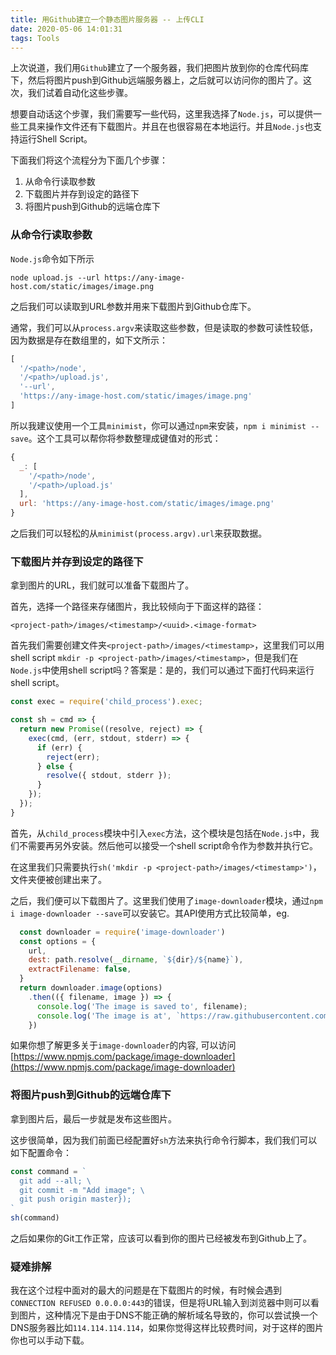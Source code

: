 ```yaml
---
title: 用Github建立一个静态图片服务器 -- 上传CLI
date: 2020-05-06 14:01:31
tags: Tools
---
```


上次说道，我们用`Github`建立了一个服务器，我们把图片放到你的仓库代码库下，然后将图片push到Github远端服务器上，之后就可以访问你的图片了。这次，我们试着自动化这些步骤。

想要自动话这个步骤，我们需要写一些代码，这里我选择了`Node.js`，可以提供一些工具来操作文件还有下载图片。并且在也很容易在本地运行。并且`Node.js`也支持运行Shell Script。

下面我们将这个流程分为下面几个步骤：

1. 从命令行读取参数
2. 下载图片并存到设定的路径下
3. 将图片push到Github的远端仓库下

### 从命令行读取参数

`Node.js`命令如下所示

```shell
node upload.js --url https://any-image-host.com/static/images/image.png
```

之后我们可以读取到URL参数并用来下载图片到Github仓库下。

通常，我们可以从`process.argv`来读取这些参数，但是读取的参数可读性较低，因为数据是存在数组里的，如下文所示：

```js
[
  '/<path>/node',
  '/<path>/upload.js',
  '--url',
  'https://any-image-host.com/static/images/image.png'
]
```

所以我建议使用一个工具`minimist`，你可以通过`npm`来安装，`npm i minimist --save`。这个工具可以帮你将参数整理成键值对的形式：

```js
{
  _: [
    '/<path>/node',
    '/<path>/upload.js'
  ],
  url: 'https://any-image-host.com/static/images/image.png'
}
```

之后我们可以轻松的从`minimist(process.argv).url`来获取数据。

### 下载图片并存到设定的路径下

拿到图片的URL，我们就可以准备下载图片了。

首先，选择一个路径来存储图片，我比较倾向于下面这样的路径：

```
<project-path>/images/<timestamp>/<uuid>.<image-format>
```

首先我们需要创建文件夹`<project-path>/images/<timestamp>`，这里我们可以用shell script `mkdir -p <project-path>/images/<timestamp>`，但是我们在`Node.js`中使用shell script吗？答案是：是的，我们可以通过下面打代码来运行shell script。

```js
const exec = require('child_process').exec;

const sh = cmd => {
  return new Promise((resolve, reject) => {
    exec(cmd, (err, stdout, stderr) => {
      if (err) {
        reject(err);
      } else {
        resolve({ stdout, stderr });
      }
    });
  });
}
```

首先，从`child_process`模块中引入`exec`方法，这个模块是包括在`Node.js`中，我们不需要再另外安装。然后他可以接受一个shell script命令作为参数并执行它。

在这里我们只需要执行`sh('mkdir -p <project-path>/images/<timestamp>')`，文件夹便被创建出来了。

之后，我们便可以下载图片了。这里我们使用了`image-downloader`模块，通过`npm i image-downloader --save`可以安装它。其API使用方式比较简单，eg.

```js
  const downloader = require('image-downloader')
  const options = {
    url,
    dest: path.resolve(__dirname, `${dir}/${name}`),
    extractFilename: false,
  }
  return downloader.image(options)
    .then(({ filename, image }) => {
      console.log('The image is saved to', filename);
      console.log('The image is at', `https://raw.githubusercontent.com/<your-git-username>/static-images/master/images/v2/${timestamp}/${name}`);
    })
```

如果你想了解更多关于`image-downloader`的内容, 可以访问[https://www.npmjs.com/package/image-downloader](https://www.npmjs.com/package/image-downloader)

### 将图片push到Github的远端仓库下

拿到图片后，最后一步就是发布这些图片。

这步很简单，因为我们前面已经配置好`sh`方法来执行命令行脚本，我们我们可以如下配置命令：

```js
const command = `
  git add --all; \
  git commit -m "Add image"; \
  git push origin master});
`
sh(command)
```

之后如果你的Git工作正常，应该可以看到你的图片已经被发布到Github上了。

### 疑难排解

我在这个过程中面对的最大的问题是在下载图片的时候，有时候会遇到`CONNECTION REFUSED 0.0.0.0:443`的错误，但是将URL输入到浏览器中则可以看到图片，这种情况下是由于DNS不能正确的解析域名导致的，你可以尝试换一个DNS服务器比如`114.114.114.114`，如果你觉得这样比较费时间，对于这样的图片你也可以手动下载。
